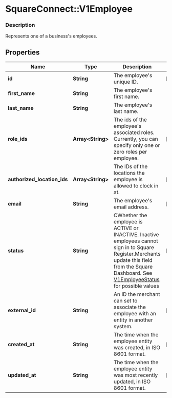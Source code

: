 # SquareConnect::V1Employee

### Description

Represents one of a business's employees.

## Properties
Name | Type | Description | Notes
------------ | ------------- | ------------- | -------------
**id** | **String** | The employee&#39;s unique ID. | [optional] 
**first_name** | **String** | The employee&#39;s first name. | 
**last_name** | **String** | The employee&#39;s last name. | 
**role_ids** | **Array&lt;String&gt;** | The ids of the employee&#39;s associated roles. Currently, you can specify only one or zero roles per employee. | [optional] 
**authorized_location_ids** | **Array&lt;String&gt;** | The IDs of the locations the employee is allowed to clock in at. | [optional] 
**email** | **String** | The employee&#39;s email address. | [optional] 
**status** | **String** | CWhether the employee is ACTIVE or INACTIVE. Inactive employees cannot sign in to Square Register.Merchants update this field from the Square Dashboard. See [V1EmployeeStatus](#type-v1employeestatus) for possible values | [optional] 
**external_id** | **String** | An ID the merchant can set to associate the employee with an entity in another system. | [optional] 
**created_at** | **String** | The time when the employee entity was created, in ISO 8601 format. | [optional] 
**updated_at** | **String** | The time when the employee entity was most recently updated, in ISO 8601 format. | [optional] 


